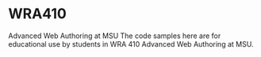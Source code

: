# WRA410
Advanced Web Authoring at MSU
The code samples here are for educational use by students in WRA 410 Advanced Web Authoring at MSU.
